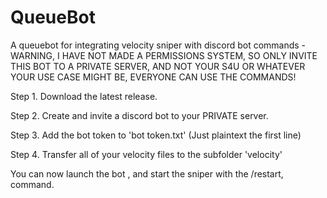 # QueueBot
A queuebot for integrating velocity sniper with discord bot commands - WARNING, I HAVE NOT MADE A PERMISSIONS SYSTEM, SO ONLY INVITE THIS BOT TO A PRIVATE SERVER, AND NOT YOUR S4U OR WHATEVER YOUR USE CASE MIGHT BE, EVERYONE CAN USE THE COMMANDS!


Step 1.
Download the latest release.

Step 2. 
Create and invite a discord bot to your PRIVATE server.

Step 3.
Add the bot token to 'bot token.txt' (Just plaintext the first line)

Step 4.
Transfer all of your velocity files to the subfolder 'velocity'

You can now launch the bot , and start the sniper with the /restart, command.
